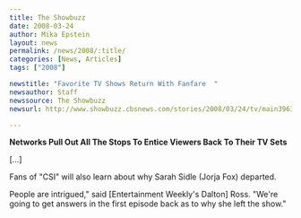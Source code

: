 ```yaml
---
title: The Showbuzz
date: 2008-03-24
author: Mika Epstein
layout: news
permalink: /news/2008/:title/
categories: [News, Articles]
tags: ["2008"]

newstitle: "Favorite TV Shows Return With Fanfare  "
newsauthor: Staff  
newssource: The Showbuzz  
newsurl: http://www.showbuzz.cbsnews.com/stories/2008/03/24/tv/main3963566.shtml  

---
```


**Networks Pull Out All The Stops To Entice Viewers Back To Their TV Sets**

[...]

Fans of "CSI" will also learn about why Sarah Sidle (Jorja Fox) departed.

People are intrigued," said [Entertainment Weekly's Dalton] Ross. "We're going to get answers in the first episode back as to why she left the show."  
